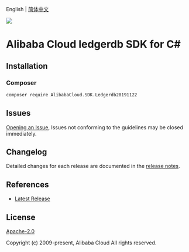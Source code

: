 English | [简体中文](README-CN.md)

![](https://aliyunsdk-pages.alicdn.com/icons/AlibabaCloud.svg)

# Alibaba Cloud ledgerdb SDK for C#

## Installation

### Composer

```bash
composer require AlibabaCloud.SDK.Ledgerdb20191122
```

## Issues

[Opening an Issue](https://github.com/aliyun/alibabacloud-csharp-sdk/issues/new), Issues not conforming to the guidelines may be closed immediately.

## Changelog

Detailed changes for each release are documented in the [release notes](./ChangeLog.md).

## References

* [Latest Release](https://github.com/aliyun/alibabacloud-csharp-sdk/)

## License

[Apache-2.0](http://www.apache.org/licenses/LICENSE-2.0)

Copyright (c) 2009-present, Alibaba Cloud All rights reserved.
